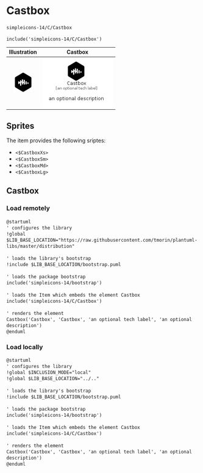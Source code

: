 # Castbox


```text
simpleicons-14/C/Castbox
```

```text
include('simpleicons-14/C/Castbox')
```



| Illustration | Castbox |
| :---: | :---: |
| ![illustration for Illustration](../../simpleicons-14/C/Castbox.png) | ![illustration for Castbox](../../simpleicons-14/C/Castbox.Local.png) |



## Sprites
The item provides the following sriptes:

- `<$CastboxXs>`
- `<$CastboxSm>`
- `<$CastboxMd>`
- `<$CastboxLg>`





## Castbox

### Load remotely
```plantuml
@startuml
' configures the library
!global $LIB_BASE_LOCATION="https://raw.githubusercontent.com/tmorin/plantuml-libs/master/distribution"

' loads the library's bootstrap
!include $LIB_BASE_LOCATION/bootstrap.puml

' loads the package bootstrap
include('simpleicons-14/bootstrap')

' loads the Item which embeds the element Castbox
include('simpleicons-14/C/Castbox')

' renders the element
Castbox('Castbox', 'Castbox', 'an optional tech label', 'an optional description')
@enduml
```

### Load locally
```plantuml
@startuml
' configures the library
!global $INCLUSION_MODE="local"
!global $LIB_BASE_LOCATION="../.."

' loads the library's bootstrap
!include $LIB_BASE_LOCATION/bootstrap.puml

' loads the package bootstrap
include('simpleicons-14/bootstrap')

' loads the Item which embeds the element Castbox
include('simpleicons-14/C/Castbox')

' renders the element
Castbox('Castbox', 'Castbox', 'an optional tech label', 'an optional description')
@enduml
```

